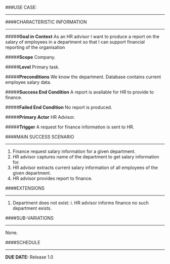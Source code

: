 ###USE CASE: 
***
####CHARACTERISTIC INFORMATION
***
#####__Goal in Context__
As an HR advisor I want to produce a report on the salary of employees in a department so that I can support financial reporting of the organisation

#####__Scope__
Company.

#####__Level__
Primary task.

#####__Preconditions__
We know the department. Database contains current employee salary data.

#####__Success End Condition__
A report is available for HR to provide to finance.

#####__Failed End Condition__
No report is produced.

#####__Primary Actor__
HR Advisor.

#####__Trigger__
A request for finance information is sent to HR.

####MAIN SUCCESS SCENARIO
***
1. Finance request salary information for a given department.
2. HR advisor captures name of the department to get salary information for.
3. HR advisor extracts current salary information of all employees of the given department.
4. HR advisor provides report to finance.

####EXTENSIONS
***
1. Department does not exist:
	i. HR advisor informs finance no such department exists.

####SUB-VARIATIONS
***
None.

####SCHEDULE
***
__DUE DATE:__ Release 1.0